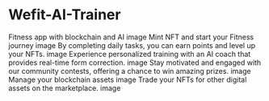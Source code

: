 # Wefit-AI-Trainer
Fitness app with blockchain and AI
image
Mint NFT and start your Fitness journey
image
By completing daily tasks, you can earn points and level up your NFTs.
image
Experience personalized training with an AI coach that provides real-time form correction.
image
Stay motivated and engaged with our community contests, offering a chance to win amazing prizes.
image
Manage your blockchain assets
image
Trade your NFTs for other digital assets on the marketplace.
image
